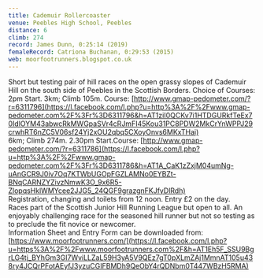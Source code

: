 ```yaml
---
title: Cademuir Rollercoaster
venue: Peebles High School, Peebles
distance: 6
climb: 274
record: James Dunn, 0:25:14 (2019)
femaleRecord: Catriona Buchanan, 0:29:53 (2015)
web: moorfootrunners.blogspot.co.uk
---
```

Short but testing pair of hill races on the open grassy slopes of Cademuir Hill on the south side of Peebles in the Scottish Borders. Choice of Courses:  
2pm Start. 3km; Climb 105m. Course: [http://www.gmap-pedometer.com/?r=6311796](https://l.facebook.com/l.php?u=http%3A%2F%2Fwww.gmap-pedometer.com%2F%3Fr%3D6311796&h=AT1ziI0QCKv7i1HTDGURkfTeEx70IdlOYM43abwcRkMWGpaSVr4cRJmFI45Kou31PC8PDW2MkCrYnWPPJ29crwhRT6nZC5V06sf24Yj2xOU2qbq5CXoyOnvs6MKxTHai)  
6km; Climb 274m. 2.30pm Start.Course: [http://www.gmap-pedometer.com/?r=6311786](https://l.facebook.com/l.php?u=http%3A%2F%2Fwww.gmap-pedometer.com%2F%3Fr%3D6311786&h=AT1A_CaK1zZxjM04umNg-uAnGCR9J0iv7Oq7KTWbUGOpFGZLAMNo0EYBZt-BNqCARNZYZivzNmwK3O_9x6R5-ZlopqsHklWMYcee2JJG5_24QGF9grazgnFKJfyDlRdh)  
Registration, changing and toilets from 12 noon. Entry £2 on the day.  
Races part of the Scottish Junior Hill Running League but open to all. An enjoyably challenging race for the seasoned hill runner but not so testing as to preclude the fit novice or newcomer.  
Information Sheet and Entry Form can be downloaded from: [https://www.moorfootrunners.com/](https://l.facebook.com/l.php?u=https%3A%2F%2Fwww.moorfootrunners.com%2F&h=AT1Eh5F_SSU9BgrLG4tj_BYhGm3GI7WviLLZaL59H3yA5V9QEz7gT0pXLmZAj1MmnAT105u438ry4JCQrPFotAEyfJ3yzuCGIFBMDh9QeObY4rQDNbm0T447WBzH5RMA)